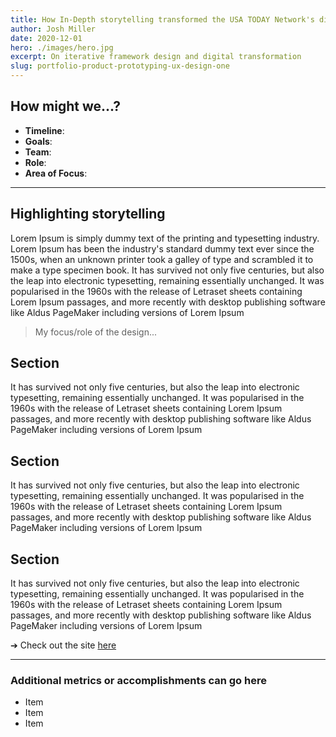 ```yaml
---
title: How In-Depth storytelling transformed the USA TODAY Network's digital journalism 
author: Josh Miller
date: 2020-12-01
hero: ./images/hero.jpg
excerpt: On iterative framework design and digital transformation
slug: portfolio-product-prototyping-ux-design-one
---
```


## How might we...?

- **Timeline**:
- **Goals**:
- **Team**:
- **Role**:
- **Area of Focus**:    

---
## Highlighting storytelling
Lorem Ipsum is simply dummy text of the printing and typesetting industry. Lorem Ipsum has been the industry's standard dummy text ever since the 1500s, when an unknown printer took a galley of type and scrambled it to make a type specimen book. It has survived not only five centuries, but also the leap into electronic typesetting, remaining essentially unchanged. It was popularised in the 1960s with the release of Letraset sheets containing Lorem Ipsum passages, and more recently with desktop publishing software like Aldus PageMaker including versions of Lorem Ipsum

> My focus/role of the design...

## Section
It has survived not only five centuries, but also the leap into electronic typesetting, remaining essentially unchanged. It was popularised in the 1960s with the release of Letraset sheets containing Lorem Ipsum passages, and more recently with desktop publishing software like Aldus PageMaker including versions of Lorem Ipsum

## Section
It has survived not only five centuries, but also the leap into electronic typesetting, remaining essentially unchanged. It was popularised in the 1960s with the release of Letraset sheets containing Lorem Ipsum passages, and more recently with desktop publishing software like Aldus PageMaker including versions of Lorem Ipsum

## Section
It has survived not only five centuries, but also the leap into electronic typesetting, remaining essentially unchanged. It was popularised in the 1960s with the release of Letraset sheets containing Lorem Ipsum passages, and more recently with desktop publishing software like Aldus PageMaker including versions of Lorem Ipsum

➔ Check out the site [here](https://www.google.com "Read a sample story")

---

### Additional metrics or accomplishments can go here
- Item
- Item
- Item

